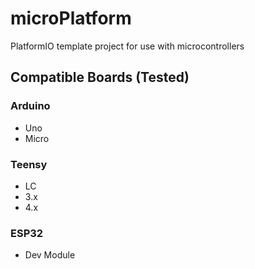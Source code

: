 # microPlatform

PlatformIO template project for use with microcontrollers

## Compatible Boards (Tested)

### Arduino

- Uno
- Micro

### Teensy

- LC
- 3.x
- 4.x

### ESP32

- Dev Module
